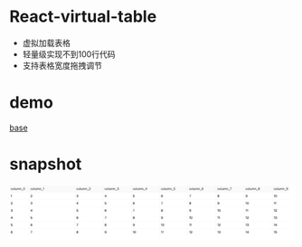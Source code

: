 # React-virtual-table
+ 虚拟加载表格
+ 轻量级实现不到100行代码
+ 支持表格宽度拖拽调节

# demo
[base](./dist/index.html)

# snapshot
![](./snapshot.png)